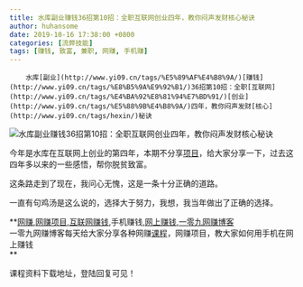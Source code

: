 ```yaml
---
title: 水库副业赚钱36招第10招：全职互联网创业四年，教你闷声发财核心秘诀
author: huhansome
date: 2019-10-16 17:38:00 +0800
categories: [流弊技能]
tags: [赚钱, 致富, 兼职, 网赚, 手机赚]
---
```



        水库[副业](http://www.yi09.cn/tags/%E5%89%AF%E4%B8%9A/)[赚钱](http://www.yi09.cn/tags/%E8%B5%9A%E9%92%B1/)36招第10招：全职[互联网](http://www.yi09.cn/tags/%E4%BA%92%E8%81%94%E7%BD%91/)[创业](http://www.yi09.cn/tags/%E5%88%9B%E4%B8%9A/)四年，教你闷声发财[核心](http://www.yi09.cn/tags/hexin/)秘诀

![水库副业赚钱36招第10招：全职互联网创业四年，教你闷声发财核心秘诀](http://www.yi09.cn/zb_users/upload/2021/09/20210904163052163074425280340.jpeg)

  

  

今年是水库在互联网上创业的第四年，本期不分享[项目](http://www.yi09.cn/tags/%E9%A1%B9%E7%9B%AE/)，给大家分享一下，过去这四年多以来的一些感悟，帮你脱贫致富。

  

这条路走到了现在，我问心无愧，这是一条十分正确的道路。

  

一直有句鸡汤是这么说的，选择大于努力，我想，我当年做出了正确的选择。

  

  

**[网赚](http://www.yi09.cn/tags/%E7%BD%91%E8%B5%9A/),[网赚项目](http://www.yi09.cn/tags/%E7%BD%91%E8%B5%9A%E9%A1%B9%E7%9B%AE/),[互联网赚钱](http://www.yi09.cn/tags/%E4%BA%92%E8%81%94%E7%BD%91%E8%B5%9A%E9%92%B1/),手机赚钱,[网上赚钱](http://www.yi09.cn/tags/%E7%BD%91%E4%B8%8A%E8%B5%9A%E9%92%B1/),[一零九网赚博客](http://www.yi09.cn/tags/%E4%B8%80%E9%9B%B6%E4%B9%9D%E7%BD%91%E8%B5%9A%E5%8D%9A%E5%AE%A2/)  
一零九网赚博客每天给大家分享各种网赚[课程](http://www.yi09.cn/tags/%E8%AF%BE%E7%A8%8B/)，网赚项目，教大家如何用手机在网上赚钱  
**  
  
  

课程资料下载地址，登陆回复可见！

